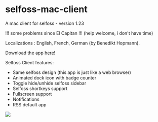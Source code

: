 # selfoss-mac-client
A mac client for selfoss - version 1.23

!!! some problems since El Capitan  !!!
(help welcome, i don't have time)


Localizations :
English, French, German (by Benedikt Hopmann).

Download the app [here!](https://github.com/dimitrifontaine/selfoss-mac-client/raw/master/Selfoss.zip)


Selfoss Client features:

- Same selfoss design (this app is just like a web browser) 
- Animated dock icon with badge counter
- Toggle hide/unhide selfoss sidebar
- Selfoss shortkeys support
- Fullscreen support
- Notifications
- RSS default app
 

<img src ="https://github.com/dimitrifontaine/selfoss-mac-client/blob/master/img-readme.png"/>
